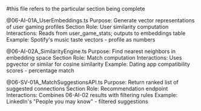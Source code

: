 #this file refers to the particular section being complete 

@06-AI-01A_UserEmbeddings.ts
Purpose: Generate vector representations of user gaming profiles
Section Role: User similarity computation
Interactions: Reads from user_game_stats; outputs to embeddings table
Example: Spotify's music taste vectors - profile as numbers

@06-AI-02A_SimilarityEngine.ts
Purpose: Find nearest neighbors in embedding space
Section Role: Match computation
Interactions: Uses pgvector or similar for cosine similarity
Example: Dating app compatibility scores - percentage match

@06-SV-01A_MatchSuggestionsAPI.ts
Purpose: Return ranked list of suggested connections
Section Role: Recommendation endpoint
Interactions: Combines 06-AI-02 results with filtering rules
Example: LinkedIn's "People you may know" - filtered suggestions
